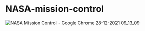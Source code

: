 # NASA-mission-control

![NASA Mission Control - Google Chrome 28-12-2021 09_13_09](https://user-images.githubusercontent.com/77169816/147526116-10212057-4eac-4590-8dcc-21d4858ff462.png)
